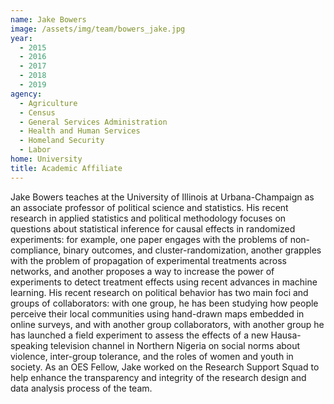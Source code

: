 ```yaml
---
name: Jake Bowers
image: /assets/img/team/bowers_jake.jpg
year: 
  - 2015
  - 2016
  - 2017
  - 2018
  - 2019
agency:
  - Agriculture
  - Census
  - General Services Administration
  - Health and Human Services
  - Homeland Security
  - Labor
home: University
title: Academic Affiliate
---
```

Jake Bowers  teaches at the University of Illinois at Urbana-Champaign as an associate professor of political science and statistics. His recent research in applied statistics and political methodology focuses on questions about statistical inference for causal effects in randomized experiments: for example, one paper engages with the problems of non-compliance, binary outcomes, and cluster-randomization, another grapples with the problem of propagation of experimental treatments across networks, and another proposes a way to increase the power of experiments to detect treatment effects using recent advances in machine learning. His recent research on political behavior has two main foci and groups of collaborators: with one group, he has been studying how people perceive their local communities using hand-drawn maps embedded in online surveys, and with another group collaborators, with another group he has launched a field experiment to assess the effects of a new Hausa-speaking television channel in Northern Nigeria on social norms about violence, inter-group tolerance, and the roles of women and youth in society. As an OES Fellow, Jake worked on the Research Support Squad to help enhance the transparency and integrity of the research design and data analysis process of the team.
